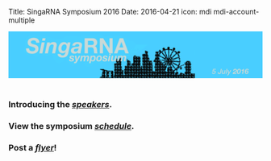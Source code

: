 Title: SingaRNA Symposium 2016
Date: 2016-04-21
icon: mdi mdi-account-multiple

<section>
  <a href="#symposium_header" class="image feature"><img src="/content/pages/singarna-symposium-2016/header3.tif" alt="" /></a>
</section>


<div class="row">
  <div class="6u">

<section>
<a href="SG-RNA_flyerv7.pdf" class="image feature"><img src="flyerv7.png" alt="" /></a>
</section>

  </div>


### Introducing the [***speakers***](Speaker_profilesv6.pdf).

### View the symposium [***schedule***](schedulev7.pdf).

### Post a [***flyer***](SG-RNA_flyerv7.pdf)!
